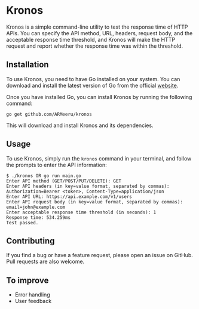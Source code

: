 # Kronos
Kronos is a simple command-line utility to test the response time of HTTP APIs. You can specify the API method, URL, headers, request body, and the acceptable response time threshold, and Kronos will make the HTTP request and report whether the response time was within the threshold.
## Installation
To use Kronos, you need to have Go installed on your system. You can download and install the latest version of Go from the official [website](https://golang.org/dl).

Once you have installed Go, you can install Kronos by running the following command:

    go get github.com/ARMeeru/kronos

This will download and install Kronos and its dependencies.
## Usage
To use Kronos, simply run the `kronos` command in your terminal, and follow the prompts to enter the API information:

    $ ./kronos OR go run main.go
    Enter API method (GET/POST/PUT/DELETE): GET
    Enter API headers (in key=value format, separated by commas): Authorization=Bearer <token>, Content-Type=application/json
    Enter API URL: https://api.example.com/v1/users
    Enter API request body (in key=value format, separated by commas): email=john@example.com
    Enter acceptable response time threshold (in seconds): 1
    Response time: 534.259ms
    Test passed.

## Contributing
If you find a bug or have a feature request, please open an issue on GitHub. Pull requests are also welcome.
## To improve
- Error handling
- User feedback
